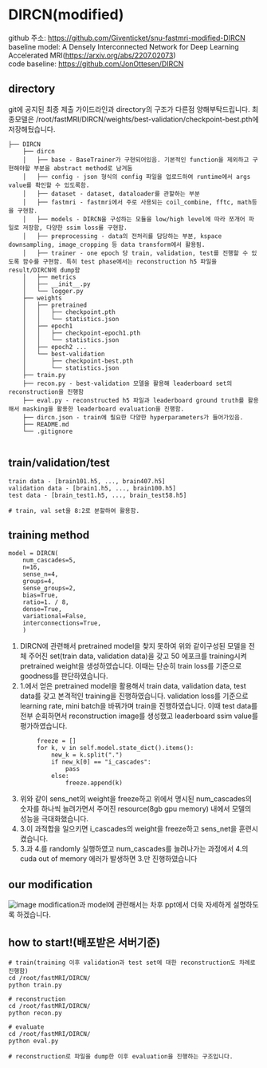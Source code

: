 # DIRCN(modified)
github 주소: https://github.com/Giventicket/snu-fastmri-modified-DIRCN
<br/>
baseline model: A Densely Interconnected Network for Deep Learning Accelerated MRI(https://arxiv.org/abs/2207.02073)
<br/>
code baseline: https://github.com/JonOttesen/DIRCN
## directory

git에 공지된 최종 제출 가이드라인과 directory의 구조가 다른점 양해부탁드립니다.
최종모델은 /root/fastMRI/DIRCN/weights/best-validation/checkpoint-best.pth에 저장해뒀습니다.
```
├── DIRCN
    ├── dircn
    │   ├── base - BaseTrainer가 구현되어있음. 기본적인 function을 제외하고 구현해야할 부분을 abstract method로 남겨둠
    │   ├── config - json 형식의 config 파일을 업로드하여 runtime에서 args value를 확인할 수 있도록함.
    │   ├── dataset - dataset, dataloader를 관할하는 부분
    │   ├── fastmri - fastmri에서 주로 사용되는 coil_combine, fftc, math등을 구현함.
    │   ├── models - DIRCN을 구성하는 모듈을 low/high level에 따라 쪼개어 파일로 저장함, 다양한 ssim loss를 구현함.
    │   ├── preprocessing - data의 전처리를 담당하는 부분, kspace downsampling, image_cropping 등 data transform에서 활용됨.
    │   ├── trainer - one epoch 당 train, validation, test를 진행할 수 있도록 함수를 구현함. 특히 test phase에서는 reconstruction h5 파일을 result/DIRCN에 dump함
    │   ├── metrics
    │   ├── __init__.py
    │   └── logger.py
    ├── weights
    │   ├── pretrained
    │   │   ├── checkpoint.pth
    │   │   └── statistics.json
    │   ├── epoch1
    │   │   ├── checkpoint-epoch1.pth
    │   │   └── statistics.json
    │   ├── epoch2 ...
    │   └── best-validation
    │       ├── checkpoint-best.pth
    │       └── statistics.json
    ├── train.py 
    ├── recon.py - best-validation 모델을 활용해 leaderboard set의 reconstruction을 진행함
    ├── eval.py - reconstructed h5 파일과 leaderboard ground truth를 활용해서 masking을 활용한 leaderboard evaluation을 진행함.
    ├── dircn.json - train에 필요한 다양한 hyperparameters가 들어가있음.
    ├── README.md
    └── .gitignore
        
```

## train/validation/test
```
train data - [brain101.h5, ..., brain407.h5]
validation data - [brain1.h5, ..., brain100.h5]
test data - [brain_test1.h5, ..., brain_test58.h5]

# train, val set을 8:2로 분할하여 활용함.
```

## training method
```
model = DIRCN(
    num_cascades=5,
    n=16,
    sense_n=4,
    groups=4,
    sense_groups=2,
    bias=True,
    ratio=1. / 8,
    dense=True,
    variational=False,
    interconnections=True,
    )
```
1. DIRCN에 관련해서 pretrained model을 찾지 못하여 위와 같이구성된 모델을 전체 주어진 set(train data, validation data)을 갖고 50 에포크를 training시켜 pretrained weight을 생성하였습니다. 이때는 단순히 train loss를 기준으로 goodness를 판단하였습니다.
2. 1.에서 얻은 pretrained model을 활용해서 train data, validation data, test data를 갖고 본격적인 training을 진행하였습니다. validation loss를 기준으로 learning rate, mini batch을 바꿔가며 train을 진행하였습니다. 이때 test data를 전부 순회하면서 reconstruction image를 생성했고 leaderboard ssim value를 평가하였습니다.
```
        freeze = []
        for k, v in self.model.state_dict().items():
            new_k = k.split(".")
            if new_k[0] == "i_cascades":
                pass
            else:
                freeze.append(k)
```
3. 위와 같이 sens_net의 weight을 freeze하고 위에서 명시된 num_cascades의 숫자를 하나씩 늘려가면서 주어진 resource(8gb gpu memory) 내에서 모델의 성능을 극대화했습니다.
4. 3.이 과적합을 일으키면 i_cascades의 weight을 freeze하고 sens_net을 훈련시켰습니다.
5. 3.과 4.를 randomly 실행하였고 num_cascades를 늘려나가는 과정에서 4.의 cuda out of memory 에러가 발생하면 3.만 진행하였습니다

## our modification
![image](https://user-images.githubusercontent.com/39179946/185732142-44dcc3fb-d541-4b9d-bbc0-222c3e613780.png)
modification과 model에 관련해서는 차후 ppt에서 더욱 자세하게 설명하도록 하겠습니다.

## how to start!(배포받은 서버기준)
```
# train(training 이후 validation과 test set에 대한 reconstruction도 차례로 진행함)
cd /root/fastMRI/DIRCN/
python train.py

# reconstruction
cd /root/fastMRI/DIRCN/
python recon.py

# evaluate
cd /root/fastMRI/DIRCN/
python eval.py

# reconstruction로 파일을 dump한 이후 evaluation을 진행하는 구조입니다.
```
